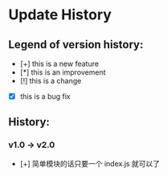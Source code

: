 ﻿
Update History
===============

Legend of version history:
---------------------------

 - [+]	this is a new feature
 - [*]	this is an improvement
 - [!]	this is a change
 - [x]	this is a bug fix


History:
--------

### v1.0 -> v2.0
 - [+] 简单模块的话只要一个 index.js 就可以了
